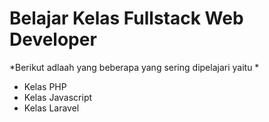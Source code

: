 Belajar Kelas Fullstack Web Developer
== 
*Berikut adlaah yang beberapa yang sering dipelajari yaitu *
- Kelas PHP
- Kelas Javascript
- Kelas Laravel
